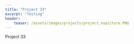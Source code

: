 ```yaml
---
title: "Project 33"
excerpt: "Testing"
header:
    teaser: /assets/images/projects/project_nopicture.PNG
---
```


Project 33